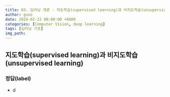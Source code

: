 ```yaml
---
title: 03. 딥러닝 개론 - 지도학습(supervised learning)과 비지도학습(unsupervised learning)
author: guno
date: 2024-02-22 00:00:00 +0800
categories: [Computer Vision, deep learning]
tags: [딥러닝 기초]
img_path:
---
```


## 지도학습(supervised learning)과 비지도학습(unsupervised learning)

### 정답(label)
- d



[nodejs]: https://nodejs.org/
[starter]: https://github.com/cotes2020/chirpy-starter
[pages-workflow-src]: https://docs.github.com/en/pages/getting-started-with-github-pages/configuring-a-publishing-source-for-your-github-pages-site#publishing-with-a-custom-github-actions-workflow
[latest-tag]: https://github.com/cotes2020/jekyll-theme-chirpy/tags
